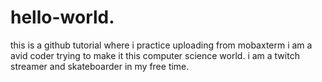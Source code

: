 # hello-world.
this is a github tutorial where i practice uploading from mobaxterm
i am a avid coder trying to make it this computer science world. 
i am a twitch streamer and skateboarder in my free time. 
